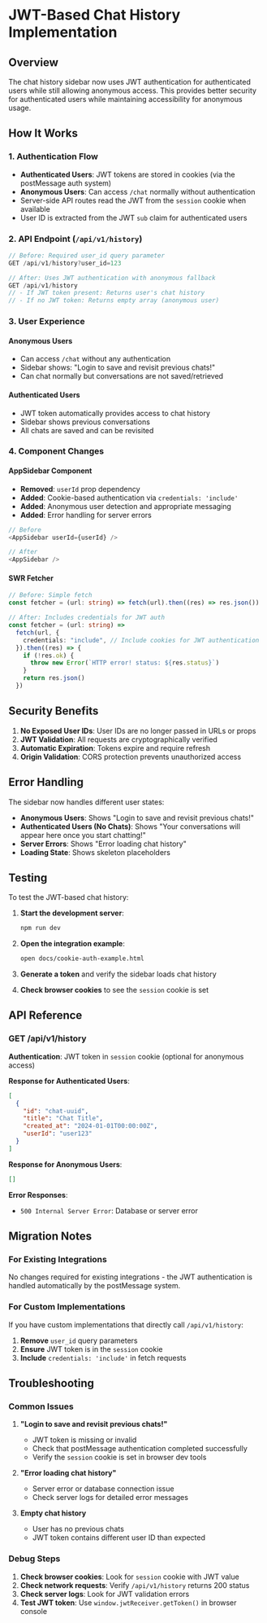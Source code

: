 # JWT-Based Chat History Implementation

## Overview

The chat history sidebar now uses JWT authentication for authenticated users while still allowing anonymous access. This provides better security for authenticated users while maintaining accessibility for anonymous usage.

## How It Works

### 1. Authentication Flow

- **Authenticated Users**: JWT tokens are stored in cookies (via the postMessage auth system)
- **Anonymous Users**: Can access `/chat` normally without authentication
- Server-side API routes read the JWT from the `session` cookie when available
- User ID is extracted from the JWT `sub` claim for authenticated users

### 2. API Endpoint (`/api/v1/history`)

```typescript
// Before: Required user_id query parameter
GET /api/v1/history?user_id=123

// After: Uses JWT authentication with anonymous fallback
GET /api/v1/history
// - If JWT token present: Returns user's chat history
// - If no JWT token: Returns empty array (anonymous user)
```

### 3. User Experience

#### Anonymous Users

- Can access `/chat` without any authentication
- Sidebar shows: "Login to save and revisit previous chats!"
- Can chat normally but conversations are not saved/retrieved

#### Authenticated Users

- JWT token automatically provides access to chat history
- Sidebar shows previous conversations
- All chats are saved and can be revisited

### 4. Component Changes

#### AppSidebar Component

- **Removed**: `userId` prop dependency
- **Added**: Cookie-based authentication via `credentials: 'include'`
- **Added**: Anonymous user detection and appropriate messaging
- **Added**: Error handling for server errors

```typescript
// Before
<AppSidebar userId={userId} />

// After
<AppSidebar />
```

#### SWR Fetcher

```typescript
// Before: Simple fetch
const fetcher = (url: string) => fetch(url).then((res) => res.json())

// After: Includes credentials for JWT auth
const fetcher = (url: string) =>
  fetch(url, {
    credentials: "include", // Include cookies for JWT authentication
  }).then((res) => {
    if (!res.ok) {
      throw new Error(`HTTP error! status: ${res.status}`)
    }
    return res.json()
  })
```

## Security Benefits

1. **No Exposed User IDs**: User IDs are no longer passed in URLs or props
2. **JWT Validation**: All requests are cryptographically verified
3. **Automatic Expiration**: Tokens expire and require refresh
4. **Origin Validation**: CORS protection prevents unauthorized access

## Error Handling

The sidebar now handles different user states:

- **Anonymous Users**: Shows "Login to save and revisit previous chats!"
- **Authenticated Users (No Chats)**: Shows "Your conversations will appear here once you start chatting!"
- **Server Errors**: Shows "Error loading chat history"
- **Loading State**: Shows skeleton placeholders

## Testing

To test the JWT-based chat history:

1. **Start the development server**:

   ```bash
   npm run dev
   ```

2. **Open the integration example**:

   ```bash
   open docs/cookie-auth-example.html
   ```

3. **Generate a token** and verify the sidebar loads chat history

4. **Check browser cookies** to see the `session` cookie is set

## API Reference

### GET /api/v1/history

**Authentication**: JWT token in `session` cookie (optional for anonymous access)

**Response for Authenticated Users**:

```json
[
  {
    "id": "chat-uuid",
    "title": "Chat Title",
    "created_at": "2024-01-01T00:00:00Z",
    "userId": "user123"
  }
]
```

**Response for Anonymous Users**:

```json
[]
```

**Error Responses**:

- `500 Internal Server Error`: Database or server error

## Migration Notes

### For Existing Integrations

No changes required for existing integrations - the JWT authentication is handled automatically by the postMessage system.

### For Custom Implementations

If you have custom implementations that directly call `/api/v1/history`:

1. **Remove** `user_id` query parameters
2. **Ensure** JWT token is in the `session` cookie
3. **Include** `credentials: 'include'` in fetch requests

## Troubleshooting

### Common Issues

1. **"Login to save and revisit previous chats!"**

   - JWT token is missing or invalid
   - Check that postMessage authentication completed successfully
   - Verify the `session` cookie is set in browser dev tools

2. **"Error loading chat history"**

   - Server error or database connection issue
   - Check server logs for detailed error messages

3. **Empty chat history**
   - User has no previous chats
   - JWT token contains different user ID than expected

### Debug Steps

1. **Check browser cookies**: Look for `session` cookie with JWT value
2. **Check network requests**: Verify `/api/v1/history` returns 200 status
3. **Check server logs**: Look for JWT validation errors
4. **Test JWT token**: Use `window.jwtReceiver.getToken()` in browser console
